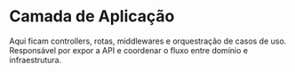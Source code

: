 # Camada de Aplicação

Aqui ficam controllers, rotas, middlewares e orquestração de casos de uso. Responsável por expor a API e coordenar o fluxo entre domínio e infraestrutura.
